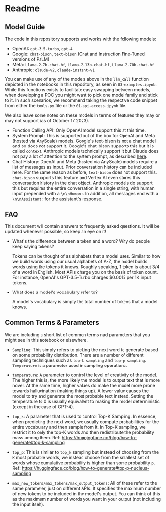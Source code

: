 # Readme

## Model Guide

The code in this repository supports and works with the following models:

* OpenAI: `gpt-3.5-turbo`, `gpt-4`
* Google: `chat-bison`, `text-bison` (Chat and Instruction Fine-Tuned versions of PaLM)
* Meta: `Llama-2-7b-chat-hf`, `Llama-2-13b-chat-hf`, `Llama-2-70b-chat-hf`
* Anthropic: `claude-v2`, `claude-instant-v1`

You can make use of any of the models above in the `llm_call` function depicted in the notebooks in this repository, as seen in `03-examples.ipynb`. While this functions exists to facilitate easy swapping between models, when developing a POC you might want to pick one model family and stick to it. In such scenarios, we recommend taking the respective code snippet from either the `tools.py` file or the `01-api-access.ipynb` file. 

We also leave some notes on these models in terms of features they may or may not support (as of October 17 2023).

* Function Calling API: Only OpenAI model support this at this time.
* System Prompt: This is supported out of the box for OpenAI and Meta (hosted via AnyScale) models. Google's text-bison is not a chat model and so does not support it. Google's chat-bison supports this but it is called `context`. Anthropic models technically support it but Claude does not pay a lot of attention to the system prompt, as described [here](https://docs.anthropic.com/claude/docs/constructing-a-prompt#system-prompt-optional).
* Chat History: OpenAI and Meta (hosted via AnyScale) models require a list of messages as input. Prior conversation history can be included here. For the same reason as before, `text-bison` does not support this. `chat-bison` supports this feature and Vertex AI even stores this conversation history in the chat object. Anthropic models do support this but requires the entire conversation in a single string, with human input prepended with a `\n\nHuman:`. In addition, all messages end with a `\n\nAssistant:` for the assistant's response.

## FAQ

This document will contain answers to frequently asked questions. It will be updated whenever possible, so keep an eye on it!

* What's the difference between a token and a word? Why do people keep saying tokens?

    Tokens can be thought of as alphabets that a model uses. Similar to how we build words using our usual alphabets of A-Z, the model builds words using the tokens it knows. Roughly speaking, 1 token is about 3/4 of a word in English. Most APIs charge you on the basis of token count. For instance, OpenAI's GPT-3.5-Turbo charges $0.0015 per 1K input tokens.

* What does a model's vocabulary refer to?

    A model's vocabulary is simply the total number of tokens that a model knows. 

## Common Terms & Parameters

We are including a short list of common terms nad parameters that you might see in this notebook or elsewhere. 

* `Sampling`: This simply refers to picking the next word to generate based on some probability distribution. There are a number of different sampling techniques such as `top-k sampling` and `top-p sampling`. `Temperature` is a parameter used in sampling operations. 

* `temperature`: A parameter to control the level of creativity of the model. The higher this is, the more likely the model is to output text that is more novel. At the same time, higher values do make the model more prone towards hallucination (making things up). A lower value causes the model to try and generate the most probable text instead. Setting the temperature to 0 is usually equivalent to making the model deterministic (except in the case of GPT-4).

* `top_k`: A parameter that is used to control Top-K Sampling. In essence, when predicting the next word, we usually compute probabilities for the entire vocabulary and then sample from it. In Top-K sampling, we restrict it to only the top-K words and then redistribute the probability mass among them. Ref: https://huggingface.co/blog/how-to-generate#top-k-sampling

* `top_p`: This is similar to `top_k` sampling but instead of choosing from the `K` most probable words, we instead choose from the smallest set of words whose cumulative probability is higher than some probability `p`. Ref: https://huggingface.co/blog/how-to-generate#top-p-nucleus-sampling

* `max_new_tokens/max_tokens/max_output_tokens`: All of these refer to the same parameter, just on different APIs. It specifies the maximum number of new tokens to be included in the model's output. You can think of this as the maximum number of words you want in your output (not including the input itself).

